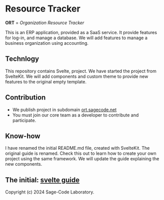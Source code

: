 # Resource Tracker

**ORT** = _Organization Resource Tracker_

This is an ERP application, provided as a SaaS service. It provide features for log-in, and manage a database. We will add features to manage a business organization using accounting.

## Technlogy

This repository contains Svelte, project. We have started the project from  SvelteKit. We will add components and custom theme to provide new features to the original empty template.

## Contribution

* We publish project in subdomain [ort.sagecode.net](https://ort.sagecode.net)
* You must join our core team as a developer to contribute and participate.


## Know-how

I have renamed the initial README.md file, created with SvelteKit. The original guide is renamed. Check this out to learn how to create your own project using the same framework. We will update the guide explaining the new components.

The initial: [svelte guide](guide.md)
---

Copyright (c) 2024 Sage-Code Laboratory.